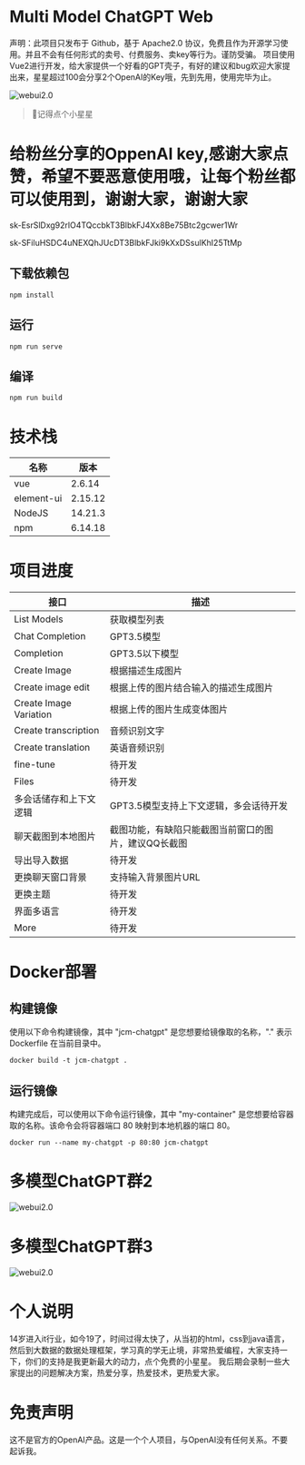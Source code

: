 # Multi Model ChatGPT Web
声明：此项目只发布于 Github，基于 Apache2.0 协议，免费且作为开源学习使用。并且不会有任何形式的卖号、付费服务、卖key等行为。谨防受骗。
项目使用Vue2进行开发，给大家提供一个好看的GPT壳子，有好的建议和bug欢迎大家提出来，星星超过100会分享2个OpenAI的Key哦，先到先用，使用完毕为止。

![webui2.0](https://i.328888.xyz/2023/03/18/LaWpw.jpeg)

> 🤭记得点个小星星

# 给粉丝分享的OppenAI key,感谢大家点赞，希望不要恶意使用哦，让每个粉丝都可以使用到，谢谢大家，谢谢大家

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

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


## 下载依赖包
```
npm install
```

## 运行
```
npm run serve
```

## 编译
```
npm run build
```

# 技术栈

|  名称   | 版本  |
|  ----  | ----  |
| vue  | 2.6.14 |
| element-ui  | 2.15.12 |
| NodeJS  | 14.21.3 |
| npm  | 6.14.18 |

# 项目进度

|  接口   | 描述  |
|  ----  | ----  |
| List Models  | 获取模型列表 |
| Chat Completion  | GPT3.5模型 |
| Completion  | GPT3.5以下模型 |
| Create Image  | 根据描述生成图片 |
| Create image edit  | 根据上传的图片结合输入的描述生成图片 |
| Create Image Variation  | 根据上传的图片生成变体图片 |
| Create transcription  | 音频识别文字 |
| Create translation    | 英语音频识别 |
| fine-tune    | 待开发 |
| Files    | 待开发 |
| 多会话储存和上下文逻辑    | GPT3.5模型支持上下文逻辑，多会话待开发 |
| 聊天截图到本地图片    | 截图功能，有缺陷只能截图当前窗口的图片，建议QQ长截图 |
| 导出导入数据   | 待开发 |
| 更换聊天窗口背景    | 支持输入背景图片URL |
| 更换主题    | 待开发 |
| 界面多语言    | 待开发 |
| More    | 待开发 |

# Docker部署

## 构建镜像
使用以下命令构建镜像，其中 "jcm-chatgpt" 是您想要给镜像取的名称，"." 表示 Dockerfile 在当前目录中。
```
docker build -t jcm-chatgpt .
```
## 运行镜像
构建完成后，可以使用以下命令运行镜像，其中 "my-container" 是您想要给容器取的名称。该命令会将容器端口 80 映射到本地机器的端口 80。
```
docker run --name my-chatgpt -p 80:80 jcm-chatgpt
```


# 多模型ChatGPT群2
![webui2.0](https://i.328888.xyz/2023/03/16/KsC3b.jpeg)

# 多模型ChatGPT群3
![webui2.0](https://i.328888.xyz/2023/03/18/MOaWC.jpeg)

# 个人说明
14岁进入it行业，如今19了，时间过得太快了，从当初的html，css到java语言，然后到大数据的数据处理框架，学习真的学无止境，非常热爱编程，大家支持一下，你们的支持是我更新最大的动力，点个免费的小星星。
我后期会录制一些大家提出的问题解决方案，热爱分享，热爱技术，更热爱大家。


# 免责声明
这不是官方的OpenAI产品。这是一个个人项目，与OpenAI没有任何关系。不要起诉我。
